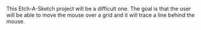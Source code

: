 This Etch-A-Sketch project will be a difficult one.  The goal is that the user will be able to move the mouse over a grid and it will trace a line behind the mouse.